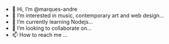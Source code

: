 - 👋 Hi, I’m @marques-andre
- 👀 I’m interested in music, contemporary art and web design...
- 🌱 I’m currently learning Nodejs...
- 💞️ I’m looking to collaborate on...
- 📫 How to reach me ...

<!---
marques-andre/marques-andre is a ✨ special ✨ repository because its `README.md` (this file) appears on your GitHub profile.
You can click the Preview link to take a look at your changes.
--->
